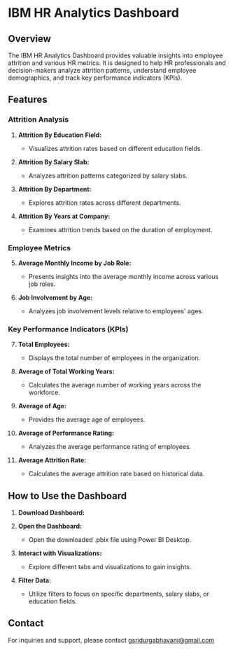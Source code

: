# IBM HR Analytics Dashboard


## Overview

The IBM HR Analytics Dashboard provides valuable insights into employee attrition and various HR metrics. It is designed to help HR professionals and decision-makers analyze attrition patterns, understand employee demographics, and track key performance indicators (KPIs).

## Features

### Attrition Analysis

1. **Attrition By Education Field:**
   - Visualizes attrition rates based on different education fields.

2. **Attrition By Salary Slab:**
   - Analyzes attrition patterns categorized by salary slabs.

3. **Attrition By Department:**
   - Explores attrition rates across different departments.

4. **Attrition By Years at Company:**
   - Examines attrition trends based on the duration of employment.

### Employee Metrics

5. **Average Monthly Income by Job Role:**
   - Presents insights into the average monthly income across various job roles.

6. **Job Involvement by Age:**
   - Analyzes job involvement levels relative to employees' ages.

### Key Performance Indicators (KPIs)

7. **Total Employees:**
   - Displays the total number of employees in the organization.

8. **Average of Total Working Years:**
   - Calculates the average number of working years across the workforce.

9. **Average of Age:**
   - Provides the average age of employees.

10. **Average of Performance Rating:**
    - Analyzes the average performance rating of employees.

11. **Average Attrition Rate:**
    - Calculates the average attrition rate based on historical data.

## How to Use the Dashboard

1. **Download Dashboard:**
  

2. **Open the Dashboard:**
   - Open the downloaded .pbix file using Power BI Desktop.

3. **Interact with Visualizations:**
   - Explore different tabs and visualizations to gain insights.

4. **Filter Data:**
   - Utilize filters to focus on specific departments, salary slabs, or education fields.


## Contact

For inquiries and support, please contact gsridurgabhavani@gmail.com
